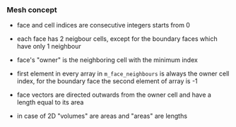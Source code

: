 ### Mesh concept

- face and cell indices are consecutive integers starts from 0

- each face has 2 neigbour cells, except for the boundary faces which have only 1 neighbour

- face's "owner" is the neighboring cell with the minimum index

- first element in every array in `m_face_neighbours` is always the owner cell index,  for the boundary face the second element of array is -1

- face vectors are directed outwards from the owner cell and have a length equal to its area

- in case of 2D "volumes" are areas and "areas" are lengths